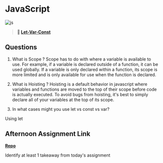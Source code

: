 # JavaScript

![js](https://bcw.blob.core.windows.net/public/img/courses/js.gif)

> **📖 [Let-Var-Const](https://codeworksacademy.com/fs-student-guide/resources/wk2/01-Let-Var-Const)**

## Questions

1. What is Scope ?
Scope has to do with where a variable is available to use. For example, if a variable is declared outside of a function, it can be used globally. If a variable is only declared within a function, its scope is more limited and is only available for use when the function is declared.

2. What is Hoisting ?
Hoisting is a default behavior in javascript where variables and functions are moved to the top of their scope before code is actually executed. To avoid bugs from hoisting, it's best to simply declare all of your variables at the top of its scope.

3. In what cases might you use let vs const vs var?

Using let 

## Afternoon Assignment Link

**[Repo](https://github.com/JordanlDiaz/<ASSIGNMENT_REPO>)**

Identify at least 1 takeaway from today's assignment
